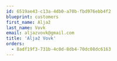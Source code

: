 ```yaml
---
id: 6519ae43-c13a-4db0-a70b-fbd976ebb4f2
blueprint: customers
first_name: Aljaž
last_name: Vovk
email: aljazvovk@gmail.com
title: 'Aljaž Vovk'
orders:
  - 8adf19f3-731b-4c0d-8db4-70dc08dc6163
---
```

